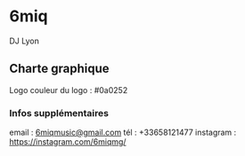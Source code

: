 # 6miq

DJ Lyon

## Charte graphique

Logo
couleur du logo : #0a0252

### Infos supplémentaires

email : 6miqmusic@gmail.com
tél : +33658121477
instagram : https://instagram.com/6miqmg/
